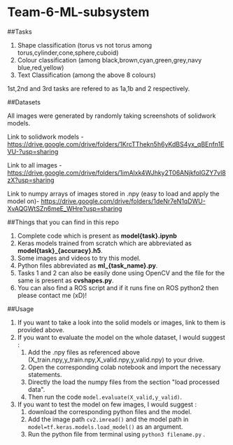 # Team-6-ML-subsystem

##Tasks

1. Shape classification (torus vs not torus among torus,cylinder,cone,sphere,cuboid)
2. Colour classification (among black,brown,cyan,green,grey,navy blue,red,yellow)
3. Text Classification (among the above 8 colours)

1st,2nd and 3rd tasks are refered to as 1a,1b and 2 respectively.

##Datasets

All images were generated by randomly taking screenshots of solidwork models.

Link to solidwork models - 
https://drive.google.com/drive/folders/1KrcTThekn5h6yKdBS4yx_qBEnfn1EVU-?usp=sharing 

Link to all images - 
https://drive.google.com/drive/folders/1imAlxk4WJhky2T06ANjkfoIGZY7vl8zX?usp=sharing

Link to numpy arrays of images stored in .npy (easy to load and apply the model on)-
https://drive.google.com/drive/folders/1deNr7eN1qDWU-XvAQGWtSZn6meE_WHre?usp=sharing

##Things that you can find in this repo

1. Complete code which is present as **model{task}.ipynb**
1. Keras models trained from scratch which are abbreviated as **model{task}_{accuracy}.h5**.
1. Some images and videos to try this model.
1. Python files abbreviated as **ml_{task_name}.py**.
1. Tasks 1 and 2 can also be easily done using OpenCV and the file for the same is present as **cvshapes.py**.
1. You can also find a ROS script and if it runs fine on ROS python2 then please contact me (xD)!

##Usage 
1. If you want to take a look into the solid models or images, link to them is provided above.
2. If you want to evaluate the model on the whole dataset, I would suggest :
   1. Add the .npy files as referenced above (X_train.npy,y_train.npy,X_valid.npy,y_valid.npy)
	   to your drive.
   1. Open the corresponding colab notebook and import the necessary statements.
   1. Directly the load the numpy files from the section "load processed data".
   1. Then run the code `model.evaluate(X_valid,y_valid)`.
3. If you want to test the model on few images, I would suggest :
   1. download the corresponding python files and the model.
   1. Add the image path `cv2.imread()` and the model path in `model=tf.keras.models.load_model()` as an argument. 
   1. Run the python file from terminal using `python3 filename.py` .




